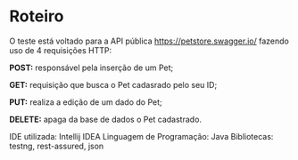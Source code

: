# Roteiro

O teste está voltado para a API pública https://petstore.swagger.io/ fazendo uso de 4 requisições HTTP:

<p><strong>POST:</strong> responsável pela inserção de um Pet;</p>
<p><strong>GET:</strong> requisição que busca o Pet cadasrado pelo seu ID;</p>
<p><strong>PUT:</strong> realiza a edição de um dado do Pet;</p>
<p><strong>DELETE:</strong> apaga da base de dados o Pet cadastrado.</p>

IDE utilizada: Intellij IDEA
Linguagem de Programação: Java
Bibliotecas: testng, rest-assured, json
